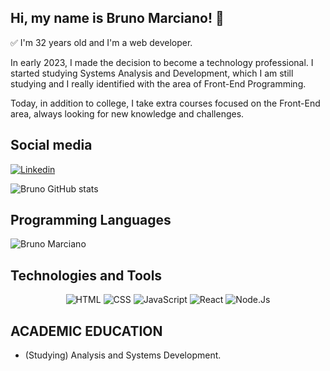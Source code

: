 ## Hi, my name is Bruno Marciano! 👋

✅ I'm 32 years old and I'm a web developer.

In early 2023, I made the decision to become a technology professional.
I started studying Systems Analysis and Development, which I am still studying and I really identified with the area of ​​Front-End Programming.

Today, in addition to college, I take extra courses focused on the Front-End area, always looking for new knowledge and challenges.

## Social media

[![Linkedin](https://img.shields.io/badge/LinkedIn-0077B5?style=for-the-badge&logo=linkedin&logoColor=white)](https://www.linkedin.com/in/obrunomarciano/) 



![Bruno GitHub stats](https://github-readme-stats.vercel.app/api?username=obrunomarciano&show_icons=true&theme=transparent)

## Programming Languages

![Bruno Marciano](https://github-readme-stats.vercel.app/api/top-langs/?username=obrunomarciano&langs_count=8&theme=dark)

## Technologies and Tools

<div align="center">

<img alt="HTML" src="https://img.shields.io/badge/HTML-239120?style=for-the-badge&logo=html5&logoColor=white" />

<img alt="CSS" src="https://img.shields.io/badge/CSS-239120?&style=for-the-badge&logo=css3&logoColor=white" />

<img alt="JavaScript" src="https://img.shields.io/badge/JavaScript-323330?style=for-the-badge&logo=javascript&logoColor=F7DF1E" />

<img alt="React" src="https://img.shields.io/badge/React-20232A?style=for-the-badge&logo=react&logoColor=61DAFB" />

<img alt="Node.Js" src="https://img.shields.io/badge/Node.js-43853D?style=for-the-badge&logo=node.js&logoColor=white" />

</div>


## ACADEMIC EDUCATION
* (Studying) Analysis and Systems Development.

